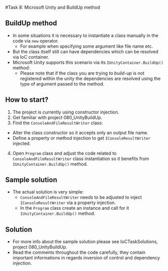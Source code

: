 #Task 8: Microsoft Unity and BuildUp method

## BuildUp method

* In some situations it is necessary to instantiate a class manually in the code via ```new``` operator.
  * For example when specifying some argument like file name etc.
* But the class itself still can have dependencies which can be resolved via IoC container.
* Microsoft Unity supports this scenario via its ```IUnityContainer.BuildUp()``` method:
  * Please note that if the class you are trying to *build-up* is not registered within the unity the dependencies are resolved using the type of argument passed to the method.

## How to start?

1. The project is currently using constructor injection.
2. Get familiar with project 080_UnityBuildUp.
3. Find the ```ConsoleAndFileResultWriter``` class:
  * Alter the class constructor so it accepts only an output file name.
  * Define a property or method injection to get ```IConsoleResultWriter``` injected.
4. Open ```Program``` class and adjust the code related to ```ConsoleAndFileResultWriter``` class instantiation so it benefits from ```IUnityContainer.BuildUp()``` method.

## Sample solution

* The actual solution is very simple:
  * ```ConsoleAndFileResultWriter``` needs to be adjusted to inject ```IConsoleResultWriter``` via a property injection.
  * In the ```Program``` class create an instance and call for it ```IUnityContainer.BuildUp()``` method.

## Solution

* For more info about the sample solution please see IoCTaskSolutions, project 080_UnityBuildUp.
* Read the comments throughout the code carefully, they contain important informations in regards inversion of control and dependency injection.
